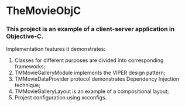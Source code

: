 # TheMovieObjC

### This project is an example of a client-server application in Objective-C.

Implementation features it demonstrates:
1. Classes for different purposes are divided into corresponding frameworks;
2. TMMovieGalleryModule implements the VIPER design pattern;
3. TMMovieDataProvider protocol demonstrates Dependency Injection technique;
4. TMMovieGalleryLayout is an example of a compositional layout;
5. Project configuration using xcconfigs.

